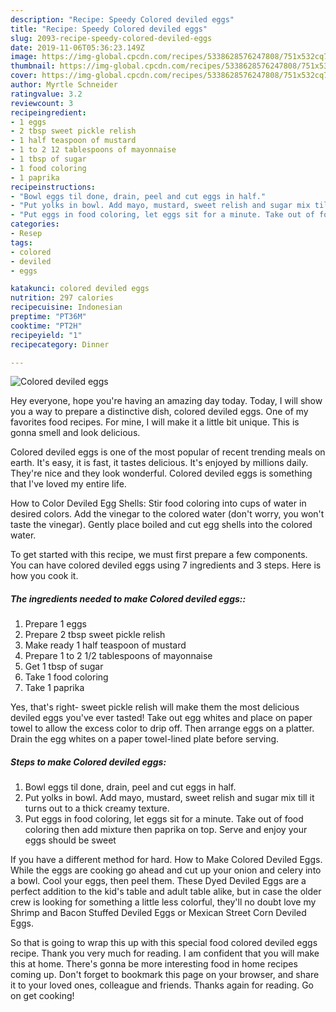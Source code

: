 ```yaml
---
description: "Recipe: Speedy Colored deviled eggs"
title: "Recipe: Speedy Colored deviled eggs"
slug: 2093-recipe-speedy-colored-deviled-eggs
date: 2019-11-06T05:36:23.149Z
image: https://img-global.cpcdn.com/recipes/5338628576247808/751x532cq70/colored-deviled-eggs-recipe-main-photo.jpg
thumbnail: https://img-global.cpcdn.com/recipes/5338628576247808/751x532cq70/colored-deviled-eggs-recipe-main-photo.jpg
cover: https://img-global.cpcdn.com/recipes/5338628576247808/751x532cq70/colored-deviled-eggs-recipe-main-photo.jpg
author: Myrtle Schneider
ratingvalue: 3.2
reviewcount: 3
recipeingredient:
- 1 eggs
- 2 tbsp sweet pickle relish
- 1 half teaspoon of mustard
- 1 to 2 12 tablespoons of mayonnaise
- 1 tbsp of sugar
- 1 food coloring
- 1 paprika
recipeinstructions:
- "Bowl eggs til done, drain, peel and cut eggs in half."
- "Put yolks in bowl. Add mayo, mustard, sweet relish and sugar mix till it turns out to a thick creamy texture."
- "Put eggs in food coloring, let eggs sit for a minute. Take out of food coloring then add mixture then paprika on top. Serve and enjoy your eggs should be sweet"
categories:
- Resep
tags:
- colored
- deviled
- eggs

katakunci: colored deviled eggs
nutrition: 297 calories
recipecuisine: Indonesian
preptime: "PT36M"
cooktime: "PT2H"
recipeyield: "1"
recipecategory: Dinner

---
```



![Colored deviled eggs](https://img-global.cpcdn.com/recipes/5338628576247808/751x532cq70/colored-deviled-eggs-recipe-main-photo.jpg)

Hey everyone, hope you're having an amazing day today. Today, I will show you a way to prepare a distinctive dish, colored deviled eggs. One of my favorites food recipes. For mine, I will make it a little bit unique. This is gonna smell and look delicious.

Colored deviled eggs is one of the most popular of recent trending meals on earth. It's easy, it is fast, it tastes delicious. It's enjoyed by millions daily. They're nice and they look wonderful. Colored deviled eggs is something that I've loved my entire life.

How to Color Deviled Egg Shells: Stir food coloring into cups of water in desired colors. Add the vinegar to the colored water (don&#39;t worry, you won&#39;t taste the vinegar). Gently place boiled and cut egg shells into the colored water.


To get started with this recipe, we must first prepare a few components. You can have colored deviled eggs using 7 ingredients and 3 steps. Here is how you cook it.

##### The ingredients needed to make Colored deviled eggs::

1. Prepare 1 eggs
1. Prepare 2 tbsp sweet pickle relish
1. Make ready 1 half teaspoon of mustard
1. Prepare 1 to 2 1/2 tablespoons of mayonnaise
1. Get 1 tbsp of sugar
1. Take 1 food coloring
1. Take 1 paprika


Yes, that&#39;s right- sweet pickle relish will make them the most delicious deviled eggs you&#39;ve ever tasted! Take out egg whites and place on paper towel to allow the excess color to drip off. Then arrange eggs on a platter. Drain the egg whites on a paper towel-lined plate before serving. 

##### Steps to make Colored deviled eggs:

1. Bowl eggs til done, drain, peel and cut eggs in half.
1. Put yolks in bowl. Add mayo, mustard, sweet relish and sugar mix till it turns out to a thick creamy texture.
1. Put eggs in food coloring, let eggs sit for a minute. Take out of food coloring then add mixture then paprika on top. Serve and enjoy your eggs should be sweet


If you have a different method for hard. How to Make Colored Deviled Eggs. While the eggs are cooking go ahead and cut up your onion and celery into a bowl. Cool your eggs, then peel them. These Dyed Deviled Eggs are a perfect addition to the kid&#39;s table and adult table alike, but in case the older crew is looking for something a little less colorful, they&#39;ll no doubt love my Shrimp and Bacon Stuffed Deviled Eggs or Mexican Street Corn Deviled Eggs. 

So that is going to wrap this up with this special food colored deviled eggs recipe. Thank you very much for reading. I am confident that you will make this at home. There's gonna be more interesting food in home recipes coming up. Don't forget to bookmark this page on your browser, and share it to your loved ones, colleague and friends. Thanks again for reading. Go on get cooking!
